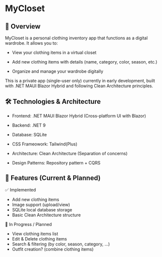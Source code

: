 
# MyCloset


## 📌 Overview
MyCloset is a personal clothing inventory app that functions as a digital wardrobe. It allows you to:

* View your clothing items in a virtual closet

* Add new clothing items with details (name, category, color, season, etc.)

* Organize and manage your wardrobe digitally

This is a private app (single-user only) currently in early development, built with .NET MAUI Blazor Hybrid and following Clean Architecture principles.

## 🛠️ Technologies & Architecture
*  Frontend: .NET MAUI Blazor Hybrid (Cross-platform UI with Blazor)

* Backend: .NET 9

* Database: SQLite

* CSS Frameowork: Tailwind(Plus)

* Architecture: Clean Architecture (Separation of concerns)

* Design Patterns: Repository pattern + CQRS

## 🚀 Features (Current & Planned)
✅ Implemented

* Add new clothing items
* Image support (upload/view)
* SQLite local database storage
* Basic Clean Architecture structure

🔧 In Progress / Planned

* View clothing items list
* Edit & Delete clothing items
* Search & filtering (by color, season, category, ...)
* Outfit creation? (combine clothing items)